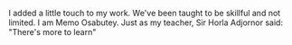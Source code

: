 I added a little touch to my work. We've been taught to be skillful and not limited.
I am Memo Osabutey. Just as my teacher, Sir Horla Adjornor said: "There's more to learn"
